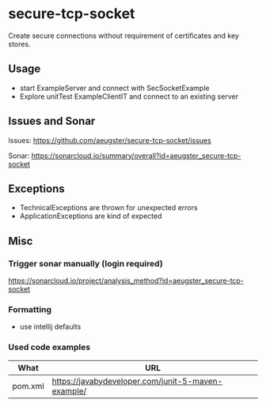 # secure-tcp-socket
Create secure connections without requirement of certificates and key stores.

## Usage
- start ExampleServer and connect with SecSocketExample
- Explore unitTest ExampleClientIT and connect to an existing server

## Issues and Sonar
Issues: https://github.com/aeugster/secure-tcp-socket/issues

Sonar: https://sonarcloud.io/summary/overall?id=aeugster_secure-tcp-socket

## Exceptions
- TechnicalExceptions are thrown for unexpected errors
- ApplicationExceptions are kind of expected


## Misc

### Trigger sonar manually (login required)
https://sonarcloud.io/project/analysis_method?id=aeugster_secure-tcp-socket

### Formatting
- use intellij defaults

### Used code examples
| What    | URL                                                |
|---------|----------------------------------------------------|
| pom.xml | https://javabydeveloper.com/junit-5-maven-example/ |

